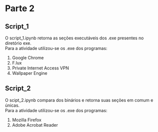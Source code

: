 # Parte 2
## Script_1
O script_1.ipynb retorna as seções executáveis dos .exe presentes no diretório exe. <br>
Para a atividade utilizou-se os .exe dos programas:
1. Google Chrome
2. F.lux
3. Private Internet Access VPN
4. Wallpaper Engine
## Script_2
O scipt_2.ipynb compara dos binários e retorna suas seções em comum e únicas. <br>
Para a atividade utilizou-se  os .exe dos programas:
1. Mozilla Firefox
2. Adobe Acrobat Reader
